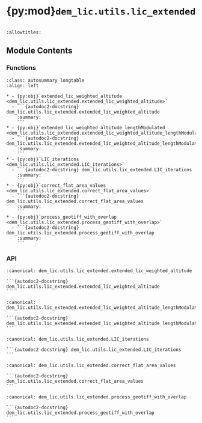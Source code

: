 # {py:mod}`dem_lic.utils.lic_extended`

```{py:module} dem_lic.utils.lic_extended
```

```{autodoc2-docstring} dem_lic.utils.lic_extended
:allowtitles:
```

## Module Contents

### Functions

````{list-table}
:class: autosummary longtable
:align: left

* - {py:obj}`extended_lic_weighted_altitude <dem_lic.utils.lic_extended.extended_lic_weighted_altitude>`
  - ```{autodoc2-docstring} dem_lic.utils.lic_extended.extended_lic_weighted_altitude
    :summary:
    ```
* - {py:obj}`extended_lic_weighted_altitude_lengthModulated <dem_lic.utils.lic_extended.extended_lic_weighted_altitude_lengthModulated>`
  - ```{autodoc2-docstring} dem_lic.utils.lic_extended.extended_lic_weighted_altitude_lengthModulated
    :summary:
    ```
* - {py:obj}`LIC_iterations <dem_lic.utils.lic_extended.LIC_iterations>`
  - ```{autodoc2-docstring} dem_lic.utils.lic_extended.LIC_iterations
    :summary:
    ```
* - {py:obj}`correct_flat_area_values <dem_lic.utils.lic_extended.correct_flat_area_values>`
  - ```{autodoc2-docstring} dem_lic.utils.lic_extended.correct_flat_area_values
    :summary:
    ```
* - {py:obj}`process_geotiff_with_overlap <dem_lic.utils.lic_extended.process_geotiff_with_overlap>`
  - ```{autodoc2-docstring} dem_lic.utils.lic_extended.process_geotiff_with_overlap
    :summary:
    ```
````

### API

````{py:function} extended_lic_weighted_altitude(grid: numpy.ndarray, relative_altitude: numpy.ndarray, cellsize: float, num_steps: int) -> numpy.ndarray
:canonical: dem_lic.utils.lic_extended.extended_lic_weighted_altitude

```{autodoc2-docstring} dem_lic.utils.lic_extended.extended_lic_weighted_altitude
```
````

````{py:function} extended_lic_weighted_altitude_lengthModulated(grid, relative_altitude, cellsize, f, num_steps)
:canonical: dem_lic.utils.lic_extended.extended_lic_weighted_altitude_lengthModulated

```{autodoc2-docstring} dem_lic.utils.lic_extended.extended_lic_weighted_altitude_lengthModulated
```
````

````{py:function} LIC_iterations(grid, altitude_relative, cellsize, profile, f, num_steps, n_iterations, sigma, k)
:canonical: dem_lic.utils.lic_extended.LIC_iterations

```{autodoc2-docstring} dem_lic.utils.lic_extended.LIC_iterations
```
````

````{py:function} correct_flat_area_values(b, c, sigma, epsilon=1e-06)
:canonical: dem_lic.utils.lic_extended.correct_flat_area_values

```{autodoc2-docstring} dem_lic.utils.lic_extended.correct_flat_area_values
```
````

````{py:function} process_geotiff_with_overlap(MNT_input_path, output_path, block_size=2000, overlap=20, sigma_max=5, slope_threshold=0.1, num_bins=10, min_area=100, num_steps=5, n_iterations=5, sigma_blur_maxcurv=3, k=2.5)
:canonical: dem_lic.utils.lic_extended.process_geotiff_with_overlap

```{autodoc2-docstring} dem_lic.utils.lic_extended.process_geotiff_with_overlap
```
````
